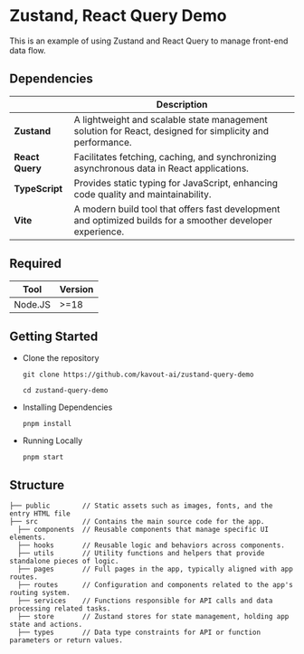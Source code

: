 # Zustand, React Query Demo

This is an example of using Zustand and React Query to manage front-end data flow.

## **Dependencies**

|                       | Description                                                                                                |
| --------------------- | ---------------------------------------------------------------------------------------------------------- |
| **Zustand**     | A lightweight and scalable state management solution for React, designed for simplicity and performance.   |
| **React Query** | Facilitates fetching, caching, and synchronizing asynchronous data in React applications.                  |
| **TypeScript**  | Provides static typing for JavaScript, enhancing code quality and maintainability.                         |
| **Vite**        | A modern build tool that offers fast development and optimized builds for a smoother developer experience. |

## Required

| Tool    | Version |
| ------- | ------- |
| Node.JS | >=18    |

## Getting Started

- Clone the repository

  ```
  git clone https://github.com/kavout-ai/zustand-query-demo
  ```

  ```
  cd zustand-query-demo
  ```
- Installing Dependencies

  ```
  pnpm install
  ```
- Running Locally

  ```
  pnpm start
  ```

## Structure

```
├── public        // Static assets such as images, fonts, and the entry HTML file
├── src           // Contains the main source code for the app.
  ├── components  // Reusable components that manage specific UI elements.
  ├── hooks       // Reusable logic and behaviors across components.
  ├── utils       // Utility functions and helpers that provide standalone pieces of logic.
  ├── pages       // Full pages in the app, typically aligned with app routes.
  ├── routes      // Configuration and components related to the app's routing system.
  ├── services    // Functions responsible for API calls and data processing related tasks.
  ├── store       // Zustand stores for state management, holding app state and actions.
  ├── types       // Data type constraints for API or function parameters or return values.
```
